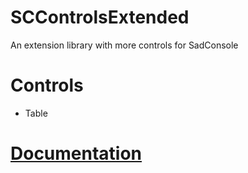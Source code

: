 # SCControlsExtended
An extension library with more controls for SadConsole

# Controls

- Table

# [Documentation](https://github.com/Ven0maus/SCControlsExtended/wiki)
